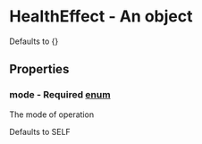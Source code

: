 

# HealthEffect - An object



Defaults to {}



## Properties



### mode - Required [enum](enum)



 The mode of operation



Defaults to SELF

